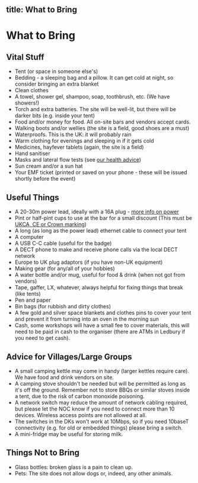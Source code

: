 title: What to Bring
---
# What to Bring

## Vital Stuff
* Tent (or space in someone else's)
* Bedding - a sleeping bag and a pillow. It can get cold at night, so consider bringing an extra blanket
* Clean clothes
* A towel, shower gel, shampoo, soap, toothbrush, etc. (We have showers!)
* Torch and extra batteries. The site will be well-lit, but there will be darker bits (e.g. inside your tent)
* Food and/or money for food. All on-site bars and vendors accept cards.
* Walking boots and/or wellies (the site is a field, good shoes are a must)
* Waterproofs. This is the UK: it will probably rain
* Warm clothing for evenings and sleeping in if it gets cold
* Medicines, hayfever tablets (again, the site is a field)
* Hand sanitiser
* Masks and lateral flow tests (see [our health advice](/about/health))
* Sun cream and/or a sun hat
* Your EMF ticket (printed or saved on your phone - these will be issued shortly before the event)

## Useful Things
* A 20-30m power lead, ideally with a 16A plug - [more info on power](/about/power)
* Pint or half-pint cups to use at the bar for a small discount (This must be [UKCA, CE or Crown marking](https://www.gov.uk/guidance/applying-a-crown-symbol-to-pint-glasses))
* A long (as long as the power lead) ethernet cable to connect your tent
* A computer
* A USB C-C cable (useful for the badge)
* A DECT phone to make and receive phone calls via the local DECT network
* Europe to UK plug adaptors (if you have non-UK equipment)
* Making gear (for any/all of your hobbies)
* A water bottle and/or mug, useful for food & drink (when not got from vendors)
* Tape, gaffer, LX, whatever, always helpful for fixing things that break (like tents)
* Pen and paper
* Bin bags (for rubbish and dirty clothes)
* A few gold and silver space blankets and clothes pins to cover your tent and prevent it from turning into an oven in the morning sun
* Cash, some workshops will have a small fee to cover materials, this will need to be paid in cash to the organiser (there are ATMs in Ledbury if you need to get cash).

## Advice for Villages/Large Groups
* A small camping kettle may come in handy (larger kettles require care). We have food and drink vendors on site.
* A camping stove shouldn't be needed but will be permitted as long as it's off the ground. Remember not to store BBQs or similar stoves inside a tent, due to the risk of carbon monoxide poisoning.
* A network switch may reduce the amount of network cabling required, but please let the NOC know if you need to connect more than 10 devices. Wireless access points are not allowed at all.
* The switches in the DKs won't work at 10Mbps, so if you need 10baseT connectivity (e.g. for old or embedded things) please bring a switch.
* A mini-fridge may be useful for storing milk.

## Things Not to Bring
* Glass bottles: broken glass is a pain to clean up.
* Pets: The site does not allow dogs or, indeed, any other animals.

